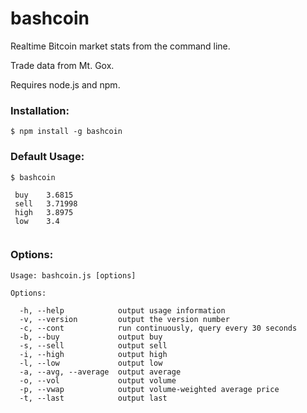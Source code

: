 # bashcoin

Realtime Bitcoin market stats from the command line.

Trade data from Mt. Gox.

Requires node.js and npm.

### Installation:

```
$ npm install -g bashcoin
```

### Default Usage:

```
$ bashcoin
 
 buy    3.6815
 sell   3.71998
 high   3.8975
 low    3.4
 
```

### Options:

```
Usage: bashcoin.js [options]

Options:

  -h, --help            output usage information
  -v, --version         output the version number
  -c, --cont            run continuously, query every 30 seconds
  -b, --buy             output buy
  -s, --sell            output sell
  -i, --high            output high
  -l, --low             output low
  -a, --avg, --average  output average
  -o, --vol             output volume
  -p, --vwap            output volume-weighted average price
  -t, --last            output last

```

